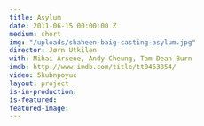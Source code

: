 ```yaml
---
title: Asylum
date: 2011-06-15 00:00:00 Z
medium: short
img: "/uploads/shaheen-baig-casting-asylum.jpg"
director: Jørn Utkilen
with: Mihai Arsene, Andy Cheung, Tam Dean Burn
imdb: http://www.imdb.com/title/tt0463854/
video: 5kubnpoyuc
layout: project
is-in-production: 
is-featured: 
featured-image: 
---
```


